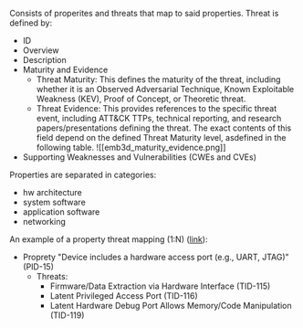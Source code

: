 
Consists of properites and threats that map to said properties. Threat is defined by:
- ID
- Overview
- Description
- Maturity and Evidence
	- Threat Maturity: This defines the maturity of the threat, including whether it is an Observed Adversarial Technique, Known Exploitable Weakness (KEV), Proof of Concept, or Theoretic threat.
	- Threat Evidence: This provides references to the specific threat event, including ATT&CK TTPs, technical reporting, and research papers/presentations defining the threat. The exact contents of this field depend on the defined Threat Maturity level, asdefined in the following table.
	  ![[emb3d_maturity_evidence.png]]
- Supporting Weaknesses and Vulnerabilities (CWEs and CVEs)

Properties are separated in categories:
- hw architecture
- system software
- application software
- networking

An example of a property threat mapping (1:N) ([link](https://emb3d.mitre.org/properties-list/)):
- Proprety "Device includes a hardware access port (e.g., UART, JTAG)" (PID-15)
	- Threats:
		- Firmware/Data Extraction via Hardware Interface (TID-115)
		- Latent Privileged Access Port (TID-116)
		- Latent Hardware Debug Port Allows Memory/Code Manipulation (TID-119)